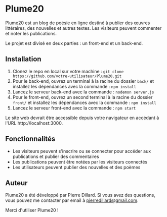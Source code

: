 
# Plume20

Plume20 est un blog de poésie en ligne destiné à publier des œuvres littéraires, des nouvelles et autres textes. Les visiteurs peuvent commenter et noter les publications.

Le projet est divisé en deux parties : un front-end et un back-end.

## Installation

1. Clonez le repo en local sur votre machine : `git clone https://github.com/votre-utilisateur/Plume20.git`
2. Pour le back-end, ouvrez un terminal à la racine du dossier `back/` et installez les dépendances avec la commande : `npm install`
3. Lancez le serveur back-end avec la commande : `nodemon server.js`
4. Pour le front-end, ouvrez un second terminal à la racine du dossier `front/` et installez les dépendances avec la commande : `npm install`
5. Lancez le serveur front-end avec la commande : `npm start`

Le site web devrait être accessible depuis votre navigateur en accédant à l'URL http://localhost:3000.

## Fonctionnalités

- Les visiteurs peuvent s'inscrire ou se connecter pour accéder aux publications et publier des commentaires
- Les publications peuvent être notées par les visiteurs connectés
- Les utilisateurs peuvent publier des nouvelles et des poèmes

## Auteur

Plume20 a été développé par Pierre Dillard. Si vous avez des questions, vous pouvez me contacter par email à pierredillard@gmail.com.

Merci d'utiliser Plume20 !
